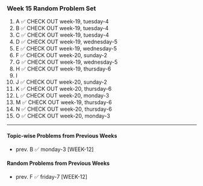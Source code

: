 ### Week 15 Random Problem Set
1. A ✅ CHECK OUT week-19, tuesday-4
2. B ✅ CHECK OUT week-19, tuesday-4
3. C ✅ CHECK OUT week-19, tuesday-4
4. D ✅ CHECK OUT week-19, wednesday-5
5. E ✅ CHECK OUT week-19, wednesday-5
6. F ✅ CHECK OUT week-20, sunday-2
7. G ✅ CHECK OUT week-19, wednesday-5
8. H ✅ CHECK OUT week-19, thursday-6
9. I
10. J ✅ CHECK OUT week-20, sunday-2
11. K ✅ CHECK OUT week-20, thursday-6
12. L ✅ CHECK OUT week-20, monday-3
13. M ✅ CHECK OUT week-19, thursday-6
14. N ✅ CHECK OUT week-20, thursday-6
15. O ✅ CHECK OUT week-20, monday-3

---

#### Topic-wise Problems from Previous Weeks
- prev. B ✅ monday-3 [WEEK-12]
  
#### Random Problems from Previous Weeks
- prev. F ✅ friday-7 [WEEK-12]